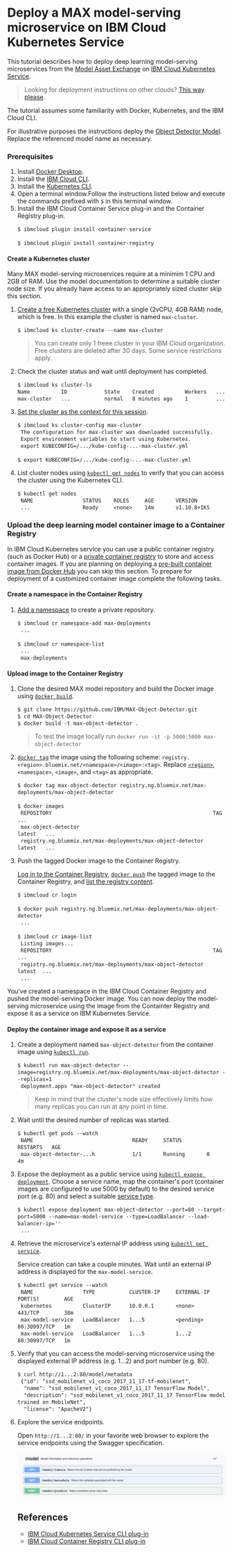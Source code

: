 # Deploy a MAX model-serving microservice on IBM Cloud Kubernetes Service

This tutorial describes how to deploy deep learning model-serving microservices from the [Model Asset Exchange](https://developer.ibm.com/exchanges/models/) on [IBM Cloud Kubernetes Service](https://console.bluemix.net/docs/containers/container_index.html#container_index).

> Looking for deployment instructions on other clouds? [This way please](/README.md).

The tutorial assumes some familiarity with Docker, Kubernetes, and the IBM Cloud CLI. 

For illustrative purposes the instructions deploy the [Object Detector Model](https://developer.ibm.com/exchanges/models/all/max-object-detector/). Replace the referenced model name as necessary.

### Prerequisites

1. Install [Docker Desktop](https://www.docker.com/products/docker-desktop).
2. Install the [IBM Cloud CLI](https://console.bluemix.net/docs/cli/index.html#overview).
3. Install the [Kubernetes CLI](https://kubernetes.io/docs/tasks/tools/install-kubectl/).
4. Open a terminal window.Follow the instructions listed below and execute the commands prefixed with `$` in this terminal window.
5. Install the IBM Cloud Container Service plug-in and the Container Registry plug-in. 
   ```
   $ ibmcloud plugin install container-service
    
   $ ibmcloud plugin install container-registry 
   ```

#### Create a Kubernetes cluster

Many MAX model-serving microservices require at a minimim 1 CPU and 2GB of RAM. Use the model documentation to determine a suitable cluster node size.
If you already have access to an appropriately sized cluster skip this section.

1. [Create a free Kubernetes cluster](https://console.bluemix.net/docs/containers/cs_cli_reference.html#cs_cluster_create) with a single (2vCPU, 4GB RAM) node, which is free. In this example the cluster is named `max-cluster`.   

   ```
   $ ibmcloud ks cluster-create --name max-cluster
   ```

   > You can create only 1 freee cluster in your IBM Cloud organization. Free clusters are deleted after 30 days. Some service restrictions apply. 

2. Check the cluster status and wait until deployment has completed.

   ```
   $ ibmcloud ks cluster-ls
   Name          ID            State    Created          Workers   ...   
   max-cluster   ...           normal   8 minutes ago    1         ...
   ```
   
3. [Set the cluster as the context for this session](https://console.bluemix.net/docs/containers/cs_cli_reference.html#cs_cluster_config). 

   ```
   $ ibmcloud ks cluster-config max-cluster
    The configuration for max-cluster was downloaded successfully.
    Export environment variables to start using Kubernetes.
    export KUBECONFIG=/.../kube-config-...-max-cluster.yml

   $ export KUBECONFIG=/.../kube-config-...-max-cluster.yml 
   ```

4. List cluster nodes using [`kubectl get nodes`](https://kubernetes.io/docs/reference/generated/kubectl/kubectl-commands#get) to verify that you can access the cluster using the Kubernetes CLI.
   ```
   $ kubectl get nodes
    NAME                STATUS    ROLES     AGE       VERSION
    ...                 Ready     <none>    14m       v1.10.8+IKS
   ```

### Upload the deep learning model container image to a Container Registry

In IBM Cloud Kubernetes service you can use a public container registry (such as Docker Hub) or a [private container registry](https://console.bluemix.net/docs/services/Registry/registry_overview.html#registry_overview) to store and access container images. If you are planning on deploying a [pre-built container image from Docker Hub](https://hub.docker.com/u/codait/) you can skip this section. To prepare for deployment of a customized container image complete the following tasks.

#### Create a namespace in the Container Registry

1. [Add a namespace](https://console.bluemix.net/docs/services/Registry/registry_cli.html#bx_cr_namespace_add) to create a private repository.

   ```
   $ ibmcloud cr namespace-add max-deployments
    ...

   $ ibmcloud cr namespace-list
    ...
    max-deployments 
   ```

#### Upload image to the Container Registry 

1. Clone the desired MAX model repository and build the Docker image using [`docker build`](https://docs.docker.com/engine/reference/commandline/build/). 

    ```
    $ git clone https://github.com/IBM/MAX-Object-Detector.git
    $ cd MAX-Object-Detector
    $ docker build -t max-object-detector .
    ```
    > To test the image locally run `docker run -it -p 5000:5000 max-object-detector`

2. [`docker tag`](https://docs.docker.com/engine/reference/commandline/tag/) the image using the following scheme: `registry.<region>.bluemix.net/<namespace>/<image>:<tag>`. Replace [`<region>`](https://console.bluemix.net/docs/services/Registry/registry_overview.html#registry_regions), `<namespace>`, `<image>`, and `<tag>` as appropriate. 

   ```
   $ docker tag max-object-detector registry.ng.bluemix.net/max-deployments/max-object-detector

   $ docker images
    REPOSITORY                                                    TAG      ...        
    max-object-detector                                           latest   ...
    registry.ng.bluemix.net/max-deployments/max-object-detector   latest   ...
   ```

2. Push the tagged Docker image to the Container Registry.

   [Log in to the Container Registry](https://console.bluemix.net/docs/services/Registry/registry_cli.html#bx_cr_login), [`docker push`](https://docs.docker.com/engine/reference/commandline/push/) the tagged image to the Container Registry, and [list the registry content](https://console.bluemix.net/docs/services/Registry/registry_cli.html#bx_cr_image_list).
 
   ```
   $ ibmcloud cr login

   $ docker push registry.ng.bluemix.net/max-deployments/max-object-detector
    ...

   $ ibmcloud cr image-list
    Listing images...
    REPOSITORY                                                    TAG     ...   
    registry.ng.bluemix.net/max-deployments/max-object-detector   latest  ...
    ...
   ``` 

You've created a namespace in the IBM Cloud Container Registry and pushed the model-serving Docker image. You can now deploy the model-serving microservice using the image from the Containter Registry and expose it as a service on IBM Kubernetes Service.

#### Deploy the container image and expose it as a service


1. Create a deployment named `max-object-detector` from the container image using [`kubectl run`](https://kubernetes.io/docs/reference/generated/kubectl/kubectl-commands#run). 

   ```
   $ kubectl run max-object-detector --image=registry.ng.bluemix.net/max-deployments/max-object-detector --replicas=1
    deployment.apps "max-object-detector" created
   ```

   > Keep in mind that the cluster's node size effectively limits how many replicas you can run at any point in time.

2. Wait until the desired number of replicas was started. 

   ```
   $ kubectl get pods --watch
    NAME                                READY     STATUS        RESTARTS   AGE
    max-object-detector-...h            1/1       Running       0          4m
   ```

3. Expose the deployment as a public service using [`kubectl expose deployment`](https://kubernetes.io/docs/reference/generated/kubectl/kubectl-commands#expose). Choose a service name, map the container's port (container images are configured to use 5000 by default) to the desired service port (e.g. 80) and select a suitable [service type](https://kubernetes.io/docs/concepts/services-networking/service/#publishing-services-service-types).   

   ```
   $ kubectl expose deployment max-object-detector --port=80 --target-port=5000 --name=max-model-service --type=LoadBalancer --load-balancer-ip=''
    ...
   ```

4. Retrieve the microservice's external IP address using [`kubectl get service`](https://kubernetes.io/docs/reference/generated/kubectl/kubectl-commands#get).

   Service creation can take a couple minutes. Wait until an external IP address is displayed for the `max-model-service`.

   ```
   $ kubectl get service --watch
    NAME                TYPE           CLUSTER-IP     EXTERNAL-IP   PORT(S)        AGE
    kubernetes          ClusterIP      10.0.0.1       <none>        443/TCP        38m
    max-model-service   LoadBalancer   1...5          <pending>     80:30997/TCP   1m
    max-model-service   LoadBalancer   1...5          1...2         80:30997/TCP   1m
   ```

5. Verify that you can access the model-serving microservice using the displayed external IP address (e.g. 1...2) and port number (e.g. 80).

   ```
   $ curl http://1...2:80/model/metadata
    {"id": "ssd_mobilenet_v1_coco_2017_11_17-tf-mobilenet", 
     "name": "ssd_mobilenet_v1_coco_2017_11_17 TensorFlow Model", 
     "description": "ssd_mobilenet_v1_coco_2017_11_17 TensorFlow model trained on MobileNet", 
     "license": "ApacheV2"}
   ```

6. Explore the service endpoints.

   Open `http://1...2:80/` in your favorite web browser to explore the service endpoints using the Swagger specification.

   ![model-serving microservice endpoints](images/swagger.png)


   ## References

    - [IBM Cloud Kubernetes Service CLI plug-in](https://console.bluemix.net/docs/containers/cs_cli_reference.html#cs_cli_reference)
    - [IBM Cloud Container Registry CLI plug-in](https://console.bluemix.net/docs/services/Registry/registry_cli.html)
